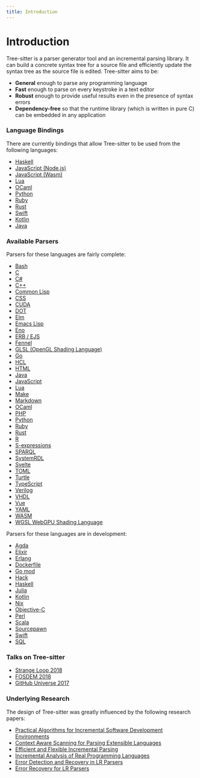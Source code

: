 ```yaml
---
title: Introduction
---
```


# Introduction

Tree-sitter is a parser generator tool and an incremental parsing library. It can build a concrete syntax tree for a source file and efficiently update the syntax tree as the source file is edited. Tree-sitter aims to be:

* **General** enough to parse any programming language
* **Fast** enough to parse on every keystroke in a text editor
* **Robust** enough to provide useful results even in the presence of syntax errors
* **Dependency-free** so that the runtime library (which is written in pure C) can be embedded in any application

### Language Bindings

There are currently bindings that allow Tree-sitter to be used from the following languages:

* [Haskell](https://github.com/tree-sitter/haskell-tree-sitter)
* [JavaScript (Node.js)](https://github.com/tree-sitter/node-tree-sitter)
* [JavaScript (Wasm)](https://github.com/tree-sitter/tree-sitter/tree/master/lib/binding_web)
* [Lua](https://github.com/euclidianAce/ltreesitter)
* [OCaml](https://github.com/returntocorp/ocaml-tree-sitter-core)
* [Python](https://github.com/tree-sitter/py-tree-sitter)
* [Ruby](https://github.com/tree-sitter/ruby-tree-sitter)
* [Rust](https://github.com/tree-sitter/tree-sitter/tree/master/lib/binding_rust)
* [Swift](https://github.com/ChimeHQ/SwiftTreeSitter)
* [Kotlin](https://github.com/oxisto/kotlintree)
* [Java](https://github.com/serenadeai/java-tree-sitter)

### Available Parsers

Parsers for these languages are fairly complete:

* [Bash](https://github.com/tree-sitter/tree-sitter-bash)
* [C](https://github.com/tree-sitter/tree-sitter-c)
* [C#](https://github.com/tree-sitter/tree-sitter-c-sharp)
* [C++](https://github.com/tree-sitter/tree-sitter-cpp)
* [Common Lisp](https://github.com/theHamsta/tree-sitter-commonlisp)
* [CSS](https://github.com/tree-sitter/tree-sitter-css)
* [CUDA](https://github.com/theHamsta/tree-sitter-cuda)
* [DOT](https://github.com/rydesun/tree-sitter-dot)
* [Elm](https://github.com/elm-tooling/tree-sitter-elm)
* [Emacs Lisp](https://github.com/Wilfred/tree-sitter-elisp)
* [Eno](https://github.com/eno-lang/tree-sitter-eno)
* [ERB / EJS](https://github.com/tree-sitter/tree-sitter-embedded-template)
* [Fennel](https://github.com/travonted/tree-sitter-fennel)
* [GLSL (OpenGL Shading Language)](https://github.com/theHamsta/tree-sitter-glsl)
* [Go](https://github.com/tree-sitter/tree-sitter-go)
* [HCL](https://github.com/MichaHoffmann/tree-sitter-hcl)
* [HTML](https://github.com/tree-sitter/tree-sitter-html)
* [Java](https://github.com/tree-sitter/tree-sitter-java)
* [JavaScript](https://github.com/tree-sitter/tree-sitter-javascript)
* [Lua](https://github.com/Azganoth/tree-sitter-lua)
* [Make](https://github.com/alemuller/tree-sitter-make)
* [Markdown](https://github.com/ikatyang/tree-sitter-markdown)
* [OCaml](https://github.com/tree-sitter/tree-sitter-ocaml)
* [PHP](https://github.com/tree-sitter/tree-sitter-php)
* [Python](https://github.com/tree-sitter/tree-sitter-python)
* [Ruby](https://github.com/tree-sitter/tree-sitter-ruby)
* [Rust](https://github.com/tree-sitter/tree-sitter-rust)
* [R](https://github.com/r-lib/tree-sitter-r)
* [S-expressions](https://github.com/AbstractMachinesLab/tree-sitter-sexp)
* [SPARQL](https://github.com/BonaBeavis/tree-sitter-sparql)
* [SystemRDL](https://github.com/SystemRDL/tree-sitter-systemrdl)
* [Svelte](https://github.com/Himujjal/tree-sitter-svelte)
* [TOML](https://github.com/ikatyang/tree-sitter-toml)
* [Turtle](https://github.com/BonaBeavis/tree-sitter-turtle)
* [TypeScript](https://github.com/tree-sitter/tree-sitter-typescript)
* [Verilog](https://github.com/tree-sitter/tree-sitter-verilog)
* [VHDL](https://github.com/alemuller/tree-sitter-vhdl)
* [Vue](https://github.com/ikatyang/tree-sitter-vue)
* [YAML](https://github.com/ikatyang/tree-sitter-yaml)
* [WASM](https://github.com/wasm-lsp/tree-sitter-wasm)
* [WGSL WebGPU Shading Language](https://github.com/mehmetoguzderin/tree-sitter-wgsl)

Parsers for these languages are in development:

* [Agda](https://github.com/tree-sitter/tree-sitter-agda)
* [Elixir](https://github.com/elixir-lang/tree-sitter-elixir)
* [Erlang](https://github.com/AbstractMachinesLab/tree-sitter-erlang/)
* [Dockerfile](https://github.com/camdencheek/tree-sitter-dockerfile)
* [Go mod](https://github.com/camdencheek/tree-sitter-go-mod)
* [Hack](https://github.com/slackhq/tree-sitter-hack)
* [Haskell](https://github.com/tree-sitter/tree-sitter-haskell)
* [Julia](https://github.com/tree-sitter/tree-sitter-julia)
* [Kotlin](https://github.com/fwcd/tree-sitter-kotlin)
* [Nix](https://github.com/cstrahan/tree-sitter-nix)
* [Objective-C](https://github.com/jiyee/tree-sitter-objc)
* [Perl](https://github.com/ganezdragon/tree-sitter-perl)
* [Scala](https://github.com/tree-sitter/tree-sitter-scala)
* [Sourcepawn](https://github.com/nilshelmig/tree-sitter-sourcepawn)
* [Swift](https://github.com/tree-sitter/tree-sitter-swift)
* [SQL](https://github.com/m-novikov/tree-sitter-sql)


### Talks on Tree-sitter

* [Strange Loop 2018](https://www.thestrangeloop.com/2018/tree-sitter---a-new-parsing-system-for-programming-tools.html)
* [FOSDEM 2018](https://www.youtube.com/watch?v=0CGzC_iss-8)
* [GitHub Universe 2017](https://www.youtube.com/watch?v=a1rC79DHpmY)

### Underlying Research

The design of Tree-sitter was greatly influenced by the following research papers:

- [Practical Algorithms for Incremental Software Development Environments](https://www2.eecs.berkeley.edu/Pubs/TechRpts/1997/CSD-97-946.pdf)
- [Context Aware Scanning for Parsing Extensible Languages](https://www-users.cse.umn.edu/~evw/pubs/vanwyk07gpce/vanwyk07gpce.pdf)
- [Efficient and Flexible Incremental Parsing](http://harmonia.cs.berkeley.edu/papers/twagner-parsing.pdf)
- [Incremental Analysis of Real Programming Languages](http://harmonia.cs.berkeley.edu/papers/twagner-glr.pdf)
- [Error Detection and Recovery in LR Parsers](http://what-when-how.com/compiler-writing/bottom-up-parsing-compiler-writing-part-13)
- [Error Recovery for LR Parsers](https://apps.dtic.mil/sti/pdfs/ADA043470.pdf)
